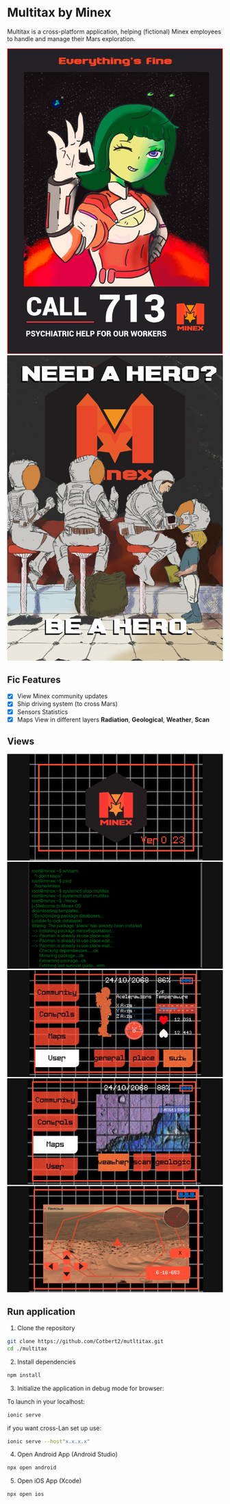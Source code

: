 # Multitax by Minex

Multitax is a cross-platform application, helping (fictional) Minex employees to handle and manage their Mars exploration.

![Minex](./presentation/minex.jpeg)
![Minex](./presentation/minex2.jpeg)

## Fic Features

- [x] View Minex community updates
- [x] Ship driving system (to cross Mars)
- [x] Sensors Statistics
- [x] Maps View in different layers **Radiation**, **Geological**, **Weather**, **Scan**

## Views

![SplashScreen](./presentation/splash.png)
![BNooting](./presentation/booting.png)
![Shuit](./presentation/suit.png)
![Maps](./presentation/maps.png)
![Controls](./presentation/control.png)


## Run application

1. Clone the repository
```bash
git clone https://github.com/Cotbert2/mutltitax.git
cd ./multitax
```

2. Install dependencies
```bash
npm install
```

3. Initialize the application in debug mode for browser:

To launch in your localhost:
```bash
ionic serve
```

if you want cross-Lan set up use:

```bash
ionic serve --host"x.x.x.x"
```

4. Open Android App (Android Studio)
```bash
npx open android
```

5. Open iOS App (Xcode)
```bash
npx open ios
```
